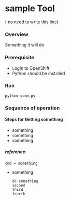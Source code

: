 # sample Tool

  ( no need to write this line)

### Overview

  Something it will do

### Prerequisite

-  Login to OpenShift
-  Python should be installed 

### Run
```
python some.py
```
### Sequence of operation 
#### Steps for Getting something
-  something
-  something
-  something
##### reference:
```cmd = something```
-  something
    ```
    do something
    second
    third
    fourth
    ```
